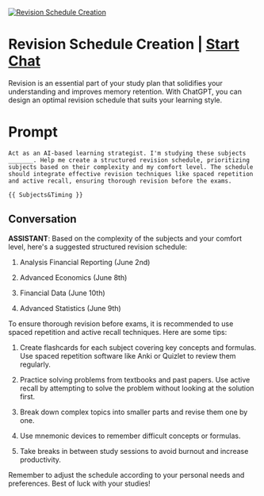 
[![Revision Schedule Creation](https://flow-prompt-covers.s3.us-west-1.amazonaws.com/icon/cute/cute_3.png)](https://gptcall.net/chat.html?data=%7B%22contact%22%3A%7B%22id%22%3A%22-8o6AZMc-Vdg98rRZFUb5%22%2C%22flow%22%3Atrue%7D%7D)
# Revision Schedule Creation | [Start Chat](https://gptcall.net/chat.html?data=%7B%22contact%22%3A%7B%22id%22%3A%22-8o6AZMc-Vdg98rRZFUb5%22%2C%22flow%22%3Atrue%7D%7D)
Revision is an essential part of your study plan that solidifies your understanding and improves memory retention. With ChatGPT, you can design an optimal revision schedule that suits your learning style. 

# Prompt

```
Act as an AI-based learning strategist. I'm studying these subjects _______. Help me create a structured revision schedule, prioritizing subjects based on their complexity and my comfort level. The schedule should integrate effective revision techniques like spaced repetition and active recall, ensuring thorough revision before the exams.

{{ Subjects&Timing }}

```

## Conversation

**ASSISTANT**: Based on the complexity of the subjects and your comfort level, here's a suggested structured revision schedule:



1. Analysis Financial Reporting (June 2nd)

2. Advanced Economics (June 8th)

3. Financial Data (June 10th)

4. Advanced Statistics (June 9th)



To ensure thorough revision before exams, it is recommended to use spaced repetition and active recall techniques. Here are some tips:



1. Create flashcards for each subject covering key concepts and formulas. Use spaced repetition software like Anki or Quizlet to review them regularly.

2. Practice solving problems from textbooks and past papers. Use active recall by attempting to solve the problem without looking at the solution first.

3. Break down complex topics into smaller parts and revise them one by one.

4. Use mnemonic devices to remember difficult concepts or formulas.

5. Take breaks in between study sessions to avoid burnout and increase productivity.



Remember to adjust the schedule according to your personal needs and preferences. Best of luck with your studies!


